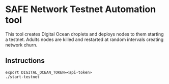 # SAFE Network Testnet Automation tool

This tool creates Digital Ocean droplets and deploys nodes to them starting a testnet. 
Adults nodes are killed and restarted at random intervals creating network churn.

## Instructions

```
export DIGITAL_OCEAN_TOKEN=<api-token>
./start-testnet
```
